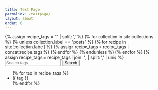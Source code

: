 ```yaml
---
title: Test Page
permalink: /testpage/
layout: about
order: 6
---
```


<html>
  <body>
    <div>
      {% assign recipe_tags = "" | split: ',' %}
      {% for collection in site.collections %}
        {% unless collection.label == "posts" %}
            {% for recipe in site[collection.label] %}
              {% assign recipe_tags = recipe_tags | concat:recipe.tags %}
            {% endfor %}
        {% endunless %}
      {% endfor %}
      {% assign recipe_tags = recipe_tags | join: ',' | split: ',' | uniq %}
        <input type="text" id="searchInput" placeholder="Search tags" oninput="recipeSearch()">
        <button type="submit" id="searchButton">Search</button>
        <ul id="tagList">
          {% for tag in recipe_tags %}
            <li>{{ tag }}</li>
          {% endfor %}
        </ul>
        <script>
        function recipeSearch() {
          var input, filter, tags, i, txtValue;
          input = document.getElementById('searchInput');
          filter = input.value.toLowerCase();
          tags = {{ recipe_tags | jsonify }};
          var results = [];
          for (i = 0; i < tags.length; i++) {
            txtValue = tags[i];
            if (txtValue.toLowerCase().indexOf(filter) > -1) {
              results.push(txtValue);
            }
          }
          document.getElementById('paragraph').innerHTML = 'Recipes found: ' + results.join(', ');
        }
        document.getElementById('searchButton').addEventListener('click', recipeSearch());
      </script>
      <p id="paragraph"></p>
    </div>
  </body>
</html>
